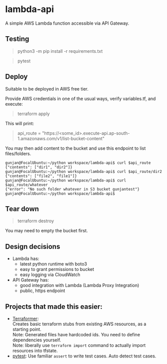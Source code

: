 # lambda-api
A simple AWS Lambda function accessible via API Gateway.


## Testing
> python3 -m pip install -r requirements.txt

> pytest


## Deploy

Suitable to be deployed in AWS free tier.

Provide AWS credentials in one of the usual ways, verify variables.tf, and execute:
> terraform apply

This will print:
> api_route = "https://<some_id>.execute-api.ap-south-1.amazonaws.com/v1/list-bucket-content"

You may then add content to the bucket and use this endpoint to list files/folders.

```shell
gunjan@FocalUbuntu:~/python workspace/lambda-api$ curl $api_route
{"contents": ["dir1", "dir2"]}
gunjan@FocalUbuntu:~/python workspace/lambda-api$ curl $api_route/dir2
{"contents": ["file2", "file1"]}
gunjan@FocalUbuntu:~/python workspace/lambda-api$ curl $api_route/whatever
{"error": "No such folder whatever in S3 bucket gunjantest"}
gunjan@FocalUbuntu:~/python workspace/lambda-api$ 
```

## Tear down
> terraform destroy

You may need to empty the bucket first.


## Design decisions
- Lambda has:
  - latest python runtime with boto3
  - easy to grant permissions to bucket
  - easy logging via CloudWatch
- API Gateway has:
  - good integration with Lambda (Lambda Proxy Integration)
  - public, https endpoint


## Projects that made this easier:
- [Terraformer](https://github.com/GoogleCloudPlatform/terraformer):  
  Creates basic terraform stubs from existing AWS resources, as a starting point.  
  Note: Generated files have hardcoded ids. You need to define dependencies yourself.  
  Note: liberally use `terraform import` command to actually import resources into tfstate.
- [pytest](https://pytest.org):
  Use familiar `assert` to write test cases. Auto detect test cases.
  